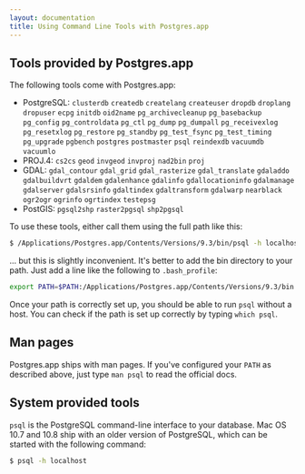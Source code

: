 ```yaml
---
layout: documentation
title: Using Command Line Tools with Postgres.app
---
```



## Tools provided by Postgres.app

The following tools come with Postgres.app:

- PostgreSQL: `clusterdb` `createdb` `createlang` `createuser` `dropdb` `droplang` `dropuser` `ecpg` `initdb` `oid2name` `pg_archivecleanup` `pg_basebackup` `pg_config` `pg_controldata` `pg_ctl` `pg_dump` `pg_dumpall` `pg_receivexlog` `pg_resetxlog` `pg_restore` `pg_standby` `pg_test_fsync` `pg_test_timing` `pg_upgrade` `pgbench` `postgres` `postmaster` `psql` `reindexdb` `vacuumdb` `vacuumlo`
- PROJ.4: `cs2cs` `geod` `invgeod` `invproj` `nad2bin` `proj`
- GDAL: `gdal_contour` `gdal_grid` `gdal_rasterize` `gdal_translate` `gdaladdo` `gdalbuildvrt` `gdaldem` `gdalenhance` `gdalinfo` `gdallocationinfo` `gdalmanage` `gdalserver` `gdalsrsinfo` `gdaltindex` `gdaltransform` `gdalwarp` `nearblack` `ogr2ogr` `ogrinfo` `ogrtindex` `testepsg`
- PostGIS: `pgsql2shp` `raster2pgsql` `shp2pgsql`

To use these tools, either call them using the full path like this:

```bash
$ /Applications/Postgres.app/Contents/Versions/9.3/bin/psql -h localhost
```

... but this is slightly inconvenient. It's better to add the bin directory to your path. Just add a line like the following to `.bash_profile`:

```bash
export PATH=$PATH:/Applications/Postgres.app/Contents/Versions/9.3/bin
```

Once your path is correctly set up, you should be able to run `psql` without a host. You can check if the path is set up correctly by typing `which psql`.

## Man pages

Postgres.app ships with man pages. If you've configured your `PATH` as described above, just type `man psql` to read the official docs.

## System provided tools

`psql` is the PostgreSQL command-line interface to your database. Mac OS 10.7 and 10.8 ship with an older version of PostgreSQL, which can be started with the following command:

```bash
$ psql -h localhost
```
